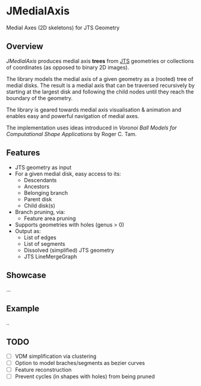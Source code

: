 # JMedialAxis
Medial Axes (2D skeletons) for JTS Geometry

## Overview

*JMedialAxis* produces medial axis **trees** from [JTS](https://en.wikipedia.org/wiki/JTS_Topology_Suite) geometries or collections of coordinates (as opposed to binary 2D images).

The library models the medial axis of a given geometry as a (rooted) tree of medial disks. The result is a medial axis that can be traversed recursively by starting at the largest
disk and following the child nodes until they reach the boundary of the geometry.


The library is geared towards medial axis visualisation & animation and enables easy and powerful navigation of medial axes.

The implementation uses ideas introduced in *Voronoi Ball Models for Computational Shape Applications*
by Roger C. Tam.

## Features

* JTS geometry as input
* For a given medial disk, easy access to its:
  * Descendants
  * Ancestors
  * Belonging branch
  * Parent disk
  * Child disk(s)
* Branch pruning, via:
  * Feature area pruning
* Supports geometries with holes (genus > 0)
* Output as:
  * List of edges
  * List of segments
  * Dissolved (simplified) JTS geometry
  * JTS LineMergeGraph

## Showcase
...
## Example
..
## TODO
* [ ] VDM simplification via clustering
* [ ] Option to model braches/segments as bezier curves
* [ ] Feature reconstruction
* [ ] Prevent cycles (in shapes with holes) from being pruned